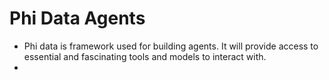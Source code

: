 # Phi Data Agents
- Phi data is framework used for building agents. It will provide access to essential and fascinating tools and models to interact with.
- 

 


